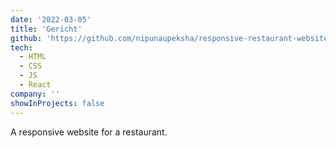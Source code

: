 ```yaml
---
date: '2022-03-05'
title: 'Gericht'
github: 'https://github.com/nipunaupeksha/responsive-restaurant-website-react-gericht'
tech:
  - HTML
  - CSS
  - JS
  - React
company: ''
showInProjects: false
---
```


A responsive website for a restaurant.
